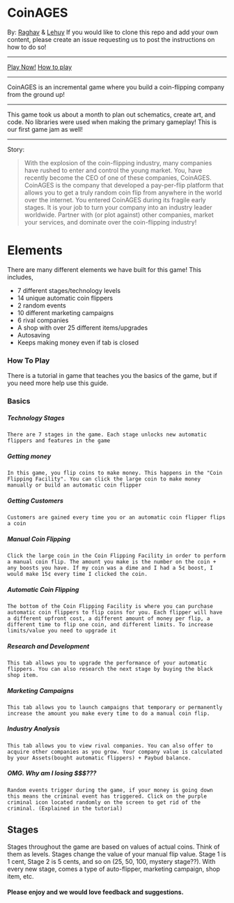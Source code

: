 # CoinAGES 
By:   [Raghav](https://repl.it/@mrcool4000)  & [Lehuy](https://repl.it/@LehuyH)
If you would like to clone this repo and add your own content, please create an issue requesting us to post the instructions on how to do so!
***
[Play Now!](https://coinages--lehuyh.repl.co/)
[How to play](https://repl.it/talk/challenge/CoinAGES-or-100-ethical-and-legal-company-management-game/13105#how-to-play)
***
CoinAGES is an incremental game where you build a coin-flipping company from the ground up! 
***
This game took us about a month to plan out schematics, create art, and code.
No libraries were used when making the primary gameplay!
This is our first game jam as well!
***
Story:
>With the explosion of the coin-flipping industry, many companies have rushed to enter and control the young market.
>You, have recently become the CEO of one of these companies, CoinAGES.
>CoinAGES is the company that developed a pay-per-flip platform that allows you to get a truly random coin flip from anywhere in the world over the internet.
>You entered CoinAGES during its fragile early stages. It is your job to turn your company into an industry leader worldwide. Partner with (or plot against) other companies, market your services, and dominate over the coin-flipping industry!


# Elements
There are many different elements we have built for this game! This includes,
* 7 different stages/technology levels
* 14 unique automatic coin flippers
* 2 random events
* 10 different marketing campaigns
* 6 rival companies 
* A shop with over 25 different items/upgrades
* Autosaving
* Keeps making money even if tab is closed

### How To Play
There is a tutorial in game that teaches you the basics of the game, but if you need more help use this guide.
### Basics
##### Technology Stages
    There are 7 stages in the game. Each stage unlocks new automatic flippers and features in the game 
##### Getting money
    In this game, you flip coins to make money. This happens in the "Coin Flipping Facility". You can click the large coin to make money manually or build an automatic coin flipper
##### Getting Customers
    Customers are gained every time you or an automatic coin flipper flips a coin
    
##### Manual Coin Flipping
    Click the large coin in the Coin Flipping Facility in order to perform a manual coin flip. The amount you make is the number on the coin + any boosts you have. If my coin was a dime and I had a 5¢ boost, I would make 15¢ every time I clicked the coin.
    
##### Automatic Coin Flipping
    The bottom of the Coin Flipping Facility is where you can purchase automatic coin flippers to flip coins for you. Each flipper will have a different upfront cost, a different amount of money per flip, a different time to flip one coin, and different limits. To increase limits/value you need to upgrade it 
    
##### Research and Development
    This tab allows you to upgrade the performance of your automatic flippers. You can also research the next stage by buying the black shop item.
    
##### Marketing Campaigns
    This tab allows you to launch campaigns that temporary or permanently increase the amount you make every time to do a manual coin flip.
    
##### Industry Analysis
    This tab allows you to view rival companies. You can also offer to acquire other companies as you grow. Your company value is calculated by your Assets(bought automatic flippers) + Paybud balance.

##### OMG. Why am I losing $$$???
    Random events trigger during the game, if your money is going down this means the criminal event has triggered. Click on the purple criminal icon located randomly on the screen to get rid of the criminal. (Explained in the tutorial)
    
## Stages
Stages throughout the game are based on values of actual coins. Think of them as levels. Stages change the value of your manual flip value. Stage 1 is 1 cent, Stage 2 is 5 cents, and so on (25, 50, 100, mystery stage??). With every new stage, comes a type of auto-flipper, marketing campaign, shop item, etc.
#### Please enjoy and we would love feedback and suggestions.

 
